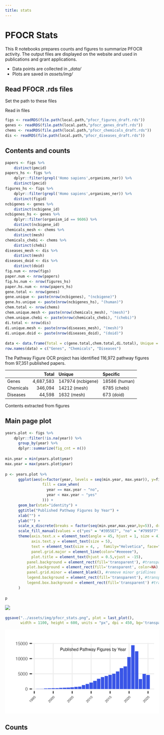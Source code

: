 ```yaml
---
title: stats
---
```


# PFOCR Stats

This R notebooks prepares counts and figures to summarize PFOCR
activity. The output files are displayed on the website and used in
publications and grant applications.

-   Data points are collected in \_*data/*
-   Plots are saved in *assets/img/*

## Read PFOCR .rds files

Set the path to these files

Read in files

``` r
figs <- readRDS(file.path(local.path,"pfocr_figures_draft.rds"))
genes <- readRDS(file.path(local.path,"pfocr_genes_draft.rds"))
chems <- readRDS(file.path(local.path,"pfocr_chemicals_draft.rds"))
dis <- readRDS(file.path(local.path,"pfocr_diseases_draft.rds"))
```

## Contents and counts

``` r
papers <- figs %>%
    distinct(pmcid)
papers_hs <- figs %>%
    dplyr::filter(grepl('Homo sapiens',organisms_ner)) %>%
    distinct(pmcid)
figures_hs <- figs %>%
    dplyr::filter(grepl('Homo sapiens',organisms_ner)) %>%
    distinct(figid)
ncbigenes <- genes %>%
    distinct(ncbigene_id)
ncbigenes_hs <- genes %>%
    dplyr::filter(organism_id == 9606) %>%
    distinct(ncbigene_id)
chemicals_mesh <- chems %>%
    distinct(mesh)
chemicals_chebi <- chems %>%
    distinct(chebi)
diseases_mesh <- dis %>%
    distinct(mesh)
diseases_doid <- dis %>%
    distinct(doid)
fig.num <- nrow(figs)
paper.num <- nrow(papers)
fig.hs.num <- nrow(figures_hs)
paper.hs.num <- nrow(papers_hs)
gene.total <- nrow(genes)
gene.unique <- paste(nrow(ncbigenes), "(ncbigene)")
gene.hs.unique <- paste(nrow(ncbigenes_hs), "(human)")
chem.total <- nrow(chems)
chem.unique.mesh <- paste(nrow(chemicals_mesh), "(mesh)")
chem.unique.chebi <- paste(nrow(chemicals_chebi), "(chebi)")
di.total <- nrow(dis)
di.unique.mesh <- paste(nrow(diseases_mesh), "(mesh)")
di.unique.doid <- paste(nrow(diseases_doid), "(doid)")

data <- data.frame(Total = c(gene.total,chem.total,di.total), Unique = c(gene.unique, chem.unique.mesh, di.unique.mesh), Specific = c(gene.hs.unique, chem.unique.chebi, di.unique.doid))
row.names(data) = c("Genes", "Chemicals", "Diseases")
```

The Pathway Figure OCR project has identified 116,972 pathway figures
from 97,351 published papers.

|           |     Total | Unique            | Specific      |
|:----------|----------:|:------------------|:--------------|
| Genes     | 4,687,583 | 147974 (ncbigene) | 18586 (human) |
| Chemicals |   346,094 | 14212 (mesh)      | 6785 (chebi)  |
| Diseases  |    44,598 | 1632 (mesh)       | 673 (doid)    |

Contents extracted from figures

## Main page plot

``` r
years.plot <- figs %>%
    dplyr::filter(!is.na(year)) %>%
      group_by(year) %>%
      dplyr::summarize(fig_cnt = n())

min.year = min(years.plot$year)
max.year = max(years.plot$year)
    
p <- years.plot %>%
      ggplot(aes(x=factor(year, levels = seq(min.year, max.year)), y=fig_cnt, 
                 fill = case_when(
                   year == max.year ~ "no",
                   year < max.year ~ "yes"
                 ))) +
      geom_bar(stat="identity") +
      ggtitle("Published Pathway Figures by Year") +
      xlab("") + 
      ylab("") +
      scale_x_discrete(breaks = factor(seq(min.year,max.year,by=5)), drop=FALSE)  +
      scale_fill_manual(values = c("yes" = "#3955E7", "no" = "#7995F7" ), guide = "none" ) + 
      theme(axis.text.x = element_text(angle = 45, hjust = 1, size = 4),
            axis.text.y = element_text(size = 5),
            text = element_text(size = 4, ,  family="Helvetica", face="plain"),
            panel.grid.major = element_line(color="#eeeeee"), 
            plot.title = element_text(hjust = 0.5,vjust = -15),
          panel.background = element_rect(fill='transparent'), #transparent panel bg
          plot.background = element_rect(fill='transparent', color=NA), #transparent plot bg
          panel.grid.minor = element_blank(), #remove minor gridlines
          legend.background = element_rect(fill='transparent'), #transparent legend bg
          legend.box.background = element_rect(fill='transparent') #transparent legend panel
      ) 

p
```

![](stats_files/figure-markdown_github/plot-1.png)

``` r
ggsave("../assets/img/pfocr_stats.png", plot = last_plot(), 
       width = 1100, height = 600, units = "px", dpi = 450, bg='transparent')
```

![](assets/img/pfocr_stats.png)

## Counts
